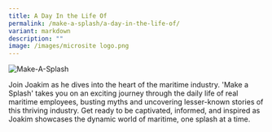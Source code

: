 ```yaml
---
title: A Day In the Life Of
permalink: /make-a-splash/a-day-in-the-life-of/
variant: markdown
description: ""
image: /images/microsite logo.png
---
```

<img border="0" alt="Make-A-Splash" src="https://i.ibb.co/zsw5Kp9/Mediacorp-Personality-Joakim-GFomez.jpg">

Join Joakim as he dives into the heart of the maritime industry. 'Make a Splash' takes you on an exciting journey through the daily life of real maritime employees, busting myths and uncovering lesser-known stories of this thriving industry. Get ready to be captivated, informed, and inspired as Joakim showcases the dynamic world of maritime, one splash at a time.

